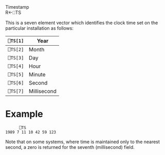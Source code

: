 <div class="heading">
  <div class="name">Timestamp</div>
  <div class="command">R←⎕TS</div>
</div>

This is a seven element vector which identifies the clock time set on the particular installation as follows:

| `⎕TS[1]` | Year |
| --- | --- |
| `⎕TS[2]` | Month |
| `⎕TS[3]` | Day |
| `⎕TS[4]` | Hour |
| `⎕TS[5]` | Minute |
| `⎕TS[6]` | Second |
| `⎕TS[7]` | Millisecond |

# Example
```apl
      ⎕TS
1989 7 11 10 42 59 123
```

Note that on some systems, where time is maintained only to the nearest second, a zero is returned for the seventh (millisecond) field.
